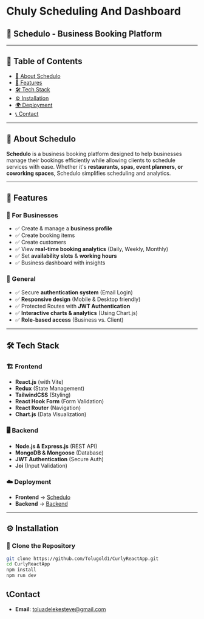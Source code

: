 # Chuly Scheduling And Dashboard
## 📌 Schedulo - Business Booking Platform
---

## 📖 Table of Contents
- [📌 About Schedulo](#-about-schedulo)
- [🚀 Features](#-features)
- [🛠 Tech Stack](#-tech-stack)
- [⚙️ Installation](#️-installation)
- [🌍 Deployment](#-deployment)
- [📞 Contact](#-contact)

---

## 📌 About Schedulo
**Schedulo** is a business booking platform designed to help businesses manage their bookings efficiently while allowing clients to schedule services with ease. Whether it's **restaurants, spas, event planners, or coworking spaces**, Schedulo simplifies scheduling and analytics.

---

## 🚀 Features
### 🔹 For Businesses
- ✅ Create & manage a **business profile**  
- ✅ Create booking items
- ✅ Create customers   
- ✅ View **real-time booking analytics** (Daily, Weekly, Monthly) 
- ✅ Set **availability slots** & **working hours**  
- ✅ Business dashboard with insights  

### 🔹 General
- ✅ Secure **authentication system** (Email Login)  
- ✅ **Responsive design** (Mobile & Desktop friendly)  
- ✅ Protected Routes with **JWT Authentication**  
- ✅ **Interactive charts & analytics** (Using Chart.js)  
- ✅ **Role-based access** (Business vs. Client)

---

## 🛠 Tech Stack
### 🏗 Frontend
- **React.js** (with Vite)
- **Redux** (State Management)
- **TailwindCSS** (Styling)
- **React Hook Form** (Form Validation)
- **React Router** (Navigation)
- **Chart.js** (Data Visualization)

### 🖥 Backend
- **Node.js & Express.js** (REST API)
- **MongoDB & Mongoose** (Database)
- **JWT Authentication** (Secure Auth)
- **Joi** (Input Validation)

### ☁️ Deployment
- **Frontend** → [Schedulo](https://chuly-react-app-steve.vercel.app)
- **Backend** → [Backend](https://chuly-backend.vercel.app/api)

---

## ⚙️ Installation
### 🚀 Clone the Repository
```sh
git clone https://github.com/Tolugold1/CurlyReactApp.git
cd CurlyReactApp
npm install
npm run dev
```

## 📞Contact
- **Email**: toluadelekesteve@gmail.com
